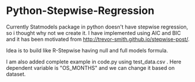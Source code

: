 # Python-Stepwise-Regression

Currently Statmodels package in python doesn't have stepwise regression, so i thought why not we create it. I have implemented using AIC and BIC and it has been motivated from http://trevor-smith.github.io/stepwise-post/.

Idea is to build like R-Stepwise having null and full models formula.

I am also added complete example in code.py using test_data.csv . Here dependent variable is "OS_MONTHS" and we can change it based on dataset.
